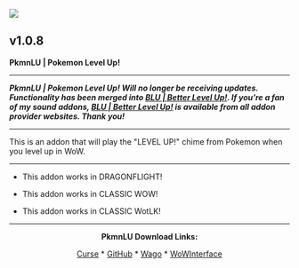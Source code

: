 [![](https://img.shields.io/static/v1?label=Donate&message=CashApp&color=brightgreen)](https://bit.ly/3fyxxSU)

v1.0.8
------------------------------

**PkmnLU | Pokemon Level Up!**

------------------------------

***PkmnLU | Pokemon Level Up! Will no longer be receiving updates. Functionality has been merged into [BLU | Better Level Up!](https://www.curseforge.com/wow/addons/blu-better-level-up "This link takes you to the Curseforge.com website, you may download it here and help support the developers."). If you're a fan of my sound addons, [BLU | Better Level Up!](https://www.curseforge.com/wow/addons/blu-better-level-up "This link takes you to the Curseforge.com website, you may download it here and help support the developers.") is available from all addon provider websites. Thank you!***

------------------------------

This is an addon that will play the "LEVEL UP!" chime from Pokemon when you level up in WoW.

------------------------------

- This addon works in DRAGONFLIGHT!

- This addon works in CLASSIC WOW!

- This addon works in CLASSIC WotLK!

------------------------------
<div align="center">

**PkmnLU Download Links:**

[Curse](https://www.curseforge.com/wow/addons/pkmnlu "This link takes you to the Curseforge.com website, you may download it here and help support the developers.") * [GitHub](https://github.com/donniedice/PkmnLU "This link takes you to the GitHub.com website, you may download it here.") * [Wago](https://addons.wago.io/addons/pkmnlu "This link takes you to the Wago.io website, you may download it here and help support the developers.") * [WoWInterface](https://www.wowinterface.com/downloads/info26261-PkmnLU-PokemonLevelUp.html "This link takes you to the WoWInterface.com website, you may download it here.")

</div>
